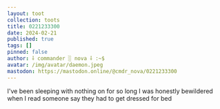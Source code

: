 ```yaml
---
layout: toot
collection: toots
title: 0221233300
date: 2024-02-21
published: true
tags: []
pinned: false
author: ⸸ commander ░ nova ⸸ :~$
avatar: /img/avatar/daemon.jpeg
mastodon: https://mastodon.online/@cmdr_nova/0221233300
---
```


I've been sleeping with nothing on for so long I was honestly bewildered when I read someone say they had to get dressed for bed
